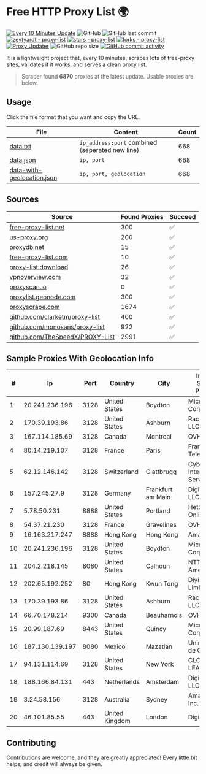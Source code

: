 
# Free HTTP Proxy List 🌍

[![Every 10 Minutes Update](https://github.com/mertguvencli/http-proxy-list/actions/workflows/main.yml/badge.svg?branch=main)](https://github.com/mertguvencli/http-proxy-list/actions/workflows/main.yml)
![GitHub](https://img.shields.io/github/license/mertguvencli/http-proxy-list)
![GitHub last commit](https://img.shields.io/github/last-commit/mertguvencli/http-proxy-list)
[![zevtyardt - proxy-list](https://img.shields.io/static/v1?label=zevtyardt&message=proxy-list&color=blue&logo=github)](https://github.com/zevtyardt/proxy-list "Go to GitHub repo")
[![stars - proxy-list](https://img.shields.io/github/stars/zevtyardt/proxy-list?style=social)](https://github.com/zevtyardt/proxy-list)
[![forks - proxy-list](https://img.shields.io/github/forks/zevtyardt/proxy-list?style=social)](https://github.com/zevtyardt/proxy-list)
[![Proxy Updater](https://github.com/zevtyardt/proxy-list/workflows/Proxy%20Updater/badge.svg)](https://github.com/zevtyardt/proxy-list/actions?query=workflow:"Proxy+Updater")
![GitHub repo size](https://img.shields.io/github/repo-size/zevtyardt/proxy-list)
[![GitHub commit activity](https://img.shields.io/github/commit-activity/m/zevtyardt/proxy-list?logo=commits)](https://github.com/zevtyardt/proxy-list/commits/main)

It is a lightweight project that, every 10 minutes, scrapes lots of free-proxy sites, validates if it works, and serves a clean proxy list.

> Scraper found **6870** proxies at the latest update. Usable proxies are below.

## Usage

Click the file format that you want and copy the URL.

|File|Content|Count|
|----|-------|-----|
|[data.txt](https://raw.githubusercontent.com/mertguvencli/http-proxy-list/main/proxy-list/data.txt)|`ip_address:port` combined (seperated new line)|668|
|[data.json](https://raw.githubusercontent.com/mertguvencli/http-proxy-list/main/proxy-list/data.json)|`ip, port`|668|
|[data-with-geolocation.json](https://raw.githubusercontent.com/mertguvencli/http-proxy-list/main/proxy-list/data-with-geolocation.json)|`ip, port, geolocation`|668|

## Sources

|Source|Found Proxies|Succeed|
|------|-------------|-------|
|[free-proxy-list.net](https://free-proxy-list.net)|300|✅|
|[us-proxy.org](https://www.us-proxy.org)|200|✅|
|[proxydb.net](http://proxydb.net)|15|✅|
|[free-proxy-list.com](https://free-proxy-list.com/?page=&port=&type%5B%5D=http&type%5B%5D=https&up_time=0&search=Search)|10|✅|
|[proxy-list.download](https://www.proxy-list.download/HTTP)|26|✅|
|[vpnoverview.com](https://vpnoverview.com/privacy/anonymous-browsing/free-proxy-servers)|32|✅|
|[proxyscan.io](https://www.proxyscan.io)|0|✅|
|[proxylist.geonode.com](https://proxylist.geonode.com/api/proxy-list?limit=300&page=1&sort_by=lastChecked&sort_type=desc&protocols=http,https)|300|✅|
|[proxyscrape.com](https://api.proxyscrape.com/v2/?request=displayproxies&protocol=http&timeout=10000&country=all&ssl=all&anonymity=all)|1674|✅|
|[github.com/clarketm/proxy-list](https://raw.githubusercontent.com/clarketm/proxy-list/master/proxy-list-raw.txt)|400|✅|
|[github.com/monosans/proxy-list](https://raw.githubusercontent.com/monosans/proxy-list/main/proxies/http.txt)|922|✅|
|[github.com/TheSpeedX/PROXY-List](https://raw.githubusercontent.com/TheSpeedX/PROXY-List/master/http.txt)|2991|✅|


## Sample Proxies With Geolocation Info

|#|Ip|Port|Country|City|Internet Service Provider|
|-|--|----|-------|----|-------------------------|
|1|20.241.236.196|3128|United States|Boydton|Microsoft Corporation|
|2|170.39.193.86|3128|United States|Ashburn|Rackdog, LLC|
|3|167.114.185.69|3128|Canada|Montreal|OVH SAS|
|4|80.14.219.107|3128|France|Paris|France Telecom|
|5|62.12.146.142|3128|Switzerland|Glattbrugg|Cyberlink Internet Services AG|
|6|157.245.27.9|3128|Germany|Frankfurt am Main|DigitalOcean, LLC|
|7|5.78.50.231|8888|United States|Portland|Hetzner Online GmbH|
|8|54.37.21.230|3128|France|Gravelines|OVH SAS|
|9|16.163.217.247|8888|Hong Kong|Hong Kong|Amazon.com|
|10|20.241.236.196|3128|United States|Boydton|Microsoft Corporation|
|11|204.2.218.145|8080|United States|Calhoun|NTT America, Inc.|
|12|202.65.192.252|80|Hong Kong|Kwun Tong|Diyixian.com Limited|
|13|170.39.193.86|3128|United States|Ashburn|Rackdog, LLC|
|14|66.70.178.214|9300|Canada|Beauharnois|OVH SAS|
|15|20.99.187.69|8443|United States|Quincy|Microsoft Corporation|
|16|187.130.139.197|8080|Mexico|Mazatlán|Uninet S.A. de C.V.|
|17|94.131.114.69|3128|United States|New York|CLOUD LEASE Ltd|
|18|188.166.84.131|443|Netherlands|Amsterdam|DigitalOcean, LLC|
|19|3.24.58.156|3128|Australia|Sydney|Amazon.com, Inc.|
|20|46.101.85.55|443|United Kingdom|London|DigitalOcean|



## Contributing

Contributions are welcome, and they are greatly appreciated! Every
little bit helps, and credit will always be given.

